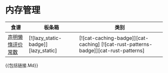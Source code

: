 
# 内存管理

| 食谱 | 板条箱 | 类别 |
| --- | --- | --- |
| [声明懒惰评价常数][ex-lazy-constant] | [![lazy_static-badge]][lazy_static] | [![cat-caching-badge]][cat-caching] [![cat-rust-patterns-badge]][cat-rust-patterns] |

[ex-lazy-constant]: mem/global_static.html#declare-lazily-evaluated-constant

{{包括链接.Md}}
